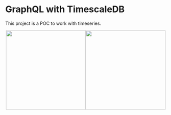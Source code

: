 
# GraphQL with TimescaleDB

This project is a POC to work with timeseries.

<div style="display: flex; align-items: center; justify-content: center;">
  <a href="https://www.timescale.com/" target="_blank">
    <img src="https://3rdman.de/wp-content/uploads/Timescale.png" width="250">
  </a>
  <a href="https://graphql.org/" target="_blank">
    <img src="https://miro.medium.com/proxy/1*EOMP0V69RZ5xChG5pRoFyA.png" width="250">
  </a>
</div>
